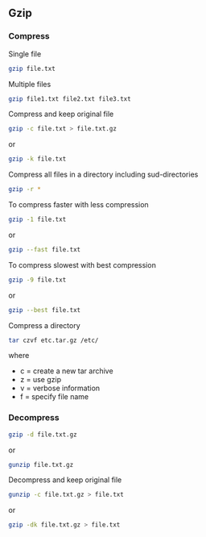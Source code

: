 ## Gzip

### Compress
Single file
```bash
gzip file.txt
```

Multiple files
```bash
gzip file1.txt file2.txt file3.txt
```

Compress and keep original file
```bash
gzip -c file.txt > file.txt.gz
```
or
```bash
gzip -k file.txt
```

Compress all files in a directory including sud-directories
```bash
gzip -r *
```

To compress faster with less compression
```bash
gzip -1 file.txt
```
or
```bash
gzip --fast file.txt
```

To compress slowest with best compression
```bash
gzip -9 file.txt
```
or
```bash
gzip --best file.txt
```

Compress a directory
```bash
tar czvf etc.tar.gz /etc/
```
where
* c = create a new tar archive
* z = use gzip
* v = verbose information
* f = specify file name

### Decompress
```bash
gzip -d file.txt.gz
```
or
```bash
gunzip file.txt.gz
```

Decompress and keep original file
```bash
gunzip -c file.txt.gz > file.txt
```
or 
```bash
gzip -dk file.txt.gz > file.txt
```
